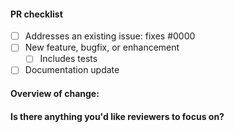 #### PR checklist

-   [ ] Addresses an existing issue: fixes #0000
-   [ ] New feature, bugfix, or enhancement
    -   [ ] Includes tests
-   [ ] Documentation update

#### Overview of change:

#### Is there anything you'd like reviewers to focus on?

<!-- optional -->
